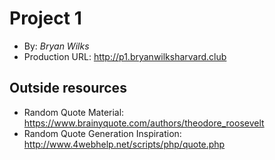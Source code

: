 # Project 1
+ By: *Bryan Wilks*
+ Production URL: <http://p1.bryanwilksharvard.club>

## Outside resources
+ Random Quote Material: <https://www.brainyquote.com/authors/theodore_roosevelt>
+ Random Quote Generation Inspiration: <http://www.4webhelp.net/scripts/php/quote.php>

